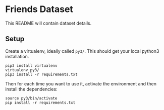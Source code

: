 # Friends Dataset

This README will contain dataset details.

## Setup

Create a virtualenv, ideally called `py3/`. This should get your local python3 installation.

```cli
pip3 install virtualenv
virtualenv py3/
pip3 install -r requirements.txt
```

Then for each time you want to use it, activate the environment and then install the dependencies:

```cli
source py3/bin/activate
pip install -r requirements.txt
```
